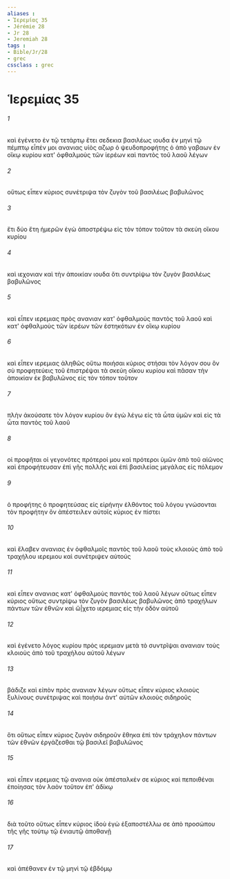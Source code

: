 ```yaml
---
aliases : 
- Ἱερεμίας 35
- Jérémie 28
- Jr 28
- Jeremiah 28
tags : 
- Bible/Jr/28
- grec
cssclass : grec
---
```


# Ἱερεμίας 35

###### 1
καὶ ἐγένετο ἐν τῷ τετάρτῳ ἔτει σεδεκια βασιλέως ιουδα ἐν μηνὶ τῷ πέμπτῳ εἶπέν μοι ανανιας υἱὸς αζωρ ὁ ψευδοπροφήτης ὁ ἀπὸ γαβαων ἐν οἴκῳ κυρίου κατ' ὀφθαλμοὺς τῶν ἱερέων καὶ παντὸς τοῦ λαοῦ λέγων
###### 2
οὕτως εἶπεν κύριος συνέτριψα τὸν ζυγὸν τοῦ βασιλέως βαβυλῶνος
###### 3
ἔτι δύο ἔτη ἡμερῶν ἐγὼ ἀποστρέψω εἰς τὸν τόπον τοῦτον τὰ σκεύη οἴκου κυρίου
###### 4
καὶ ιεχονιαν καὶ τὴν ἀποικίαν ιουδα ὅτι συντρίψω τὸν ζυγὸν βασιλέως βαβυλῶνος
###### 5
καὶ εἶπεν ιερεμιας πρὸς ανανιαν κατ' ὀφθαλμοὺς παντὸς τοῦ λαοῦ καὶ κατ' ὀφθαλμοὺς τῶν ἱερέων τῶν ἑστηκότων ἐν οἴκῳ κυρίου
###### 6
καὶ εἶπεν ιερεμιας ἀληθῶς οὕτω ποιήσαι κύριος στήσαι τὸν λόγον σου ὃν σὺ προφητεύεις τοῦ ἐπιστρέψαι τὰ σκεύη οἴκου κυρίου καὶ πᾶσαν τὴν ἀποικίαν ἐκ βαβυλῶνος εἰς τὸν τόπον τοῦτον
###### 7
πλὴν ἀκούσατε τὸν λόγον κυρίου ὃν ἐγὼ λέγω εἰς τὰ ὦτα ὑμῶν καὶ εἰς τὰ ὦτα παντὸς τοῦ λαοῦ
###### 8
οἱ προφῆται οἱ γεγονότες πρότεροί μου καὶ πρότεροι ὑμῶν ἀπὸ τοῦ αἰῶνος καὶ ἐπροφήτευσαν ἐπὶ γῆς πολλῆς καὶ ἐπὶ βασιλείας μεγάλας εἰς πόλεμον
###### 9
ὁ προφήτης ὁ προφητεύσας εἰς εἰρήνην ἐλθόντος τοῦ λόγου γνώσονται τὸν προφήτην ὃν ἀπέστειλεν αὐτοῖς κύριος ἐν πίστει
###### 10
καὶ ἔλαβεν ανανιας ἐν ὀφθαλμοῖς παντὸς τοῦ λαοῦ τοὺς κλοιοὺς ἀπὸ τοῦ τραχήλου ιερεμιου καὶ συνέτριψεν αὐτούς
###### 11
καὶ εἶπεν ανανιας κατ' ὀφθαλμοὺς παντὸς τοῦ λαοῦ λέγων οὕτως εἶπεν κύριος οὕτως συντρίψω τὸν ζυγὸν βασιλέως βαβυλῶνος ἀπὸ τραχήλων πάντων τῶν ἐθνῶν καὶ ὤ|χετο ιερεμιας εἰς τὴν ὁδὸν αὐτοῦ
###### 12
καὶ ἐγένετο λόγος κυρίου πρὸς ιερεμιαν μετὰ τὸ συντρῖψαι ανανιαν τοὺς κλοιοὺς ἀπὸ τοῦ τραχήλου αὐτοῦ λέγων
###### 13
βάδιζε καὶ εἰπὸν πρὸς ανανιαν λέγων οὕτως εἶπεν κύριος κλοιοὺς ξυλίνους συνέτριψας καὶ ποιήσω ἀντ' αὐτῶν κλοιοὺς σιδηροῦς
###### 14
ὅτι οὕτως εἶπεν κύριος ζυγὸν σιδηροῦν ἔθηκα ἐπὶ τὸν τράχηλον πάντων τῶν ἐθνῶν ἐργάζεσθαι τῷ βασιλεῖ βαβυλῶνος
###### 15
καὶ εἶπεν ιερεμιας τῷ ανανια οὐκ ἀπέσταλκέν σε κύριος καὶ πεποιθέναι ἐποίησας τὸν λαὸν τοῦτον ἐπ' ἀδίκῳ
###### 16
διὰ τοῦτο οὕτως εἶπεν κύριος ἰδοὺ ἐγὼ ἐξαποστέλλω σε ἀπὸ προσώπου τῆς γῆς τούτῳ τῷ ἐνιαυτῷ ἀποθανῇ
###### 17
καὶ ἀπέθανεν ἐν τῷ μηνὶ τῷ ἑβδόμῳ
